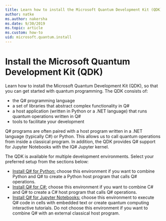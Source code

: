 ```yaml
---
title: Learn how to install the Microsoft Quantum Development Kit (QDK)
author: natke
ms.author: nakersha
ms.date: 9/30/2019
ms.topic: article
ms.custom: how-to
uid: microsoft.quantum.install
---
```


# Install the Microsoft Quantum Development Kit (QDK)

Learn how to install the Microsoft Quantum Development Kit (QDK), so that you can get started with quantum programming. The QDK consists of:

- the Q# programming language
- a set of libraries that abstract complex functionality in Q#
- a host application (written in Python or a .NET language) that runs quantum operations written in Q#
- tools to facilitate your development

Q# programs are often paired with a host program written in a .NET language (typically C#) or Python. This allows us to call quantum operations from inside a classical program.
In addition, the QDK provides Q# support for Jupyter Notebooks with the IQ# Jupyter kernel.

The QDK is available for multiple development environments. Select your preferred setup from the sections below:

- [Install Q# for Python:](xref:microsoft.quantum.install.python) choose this environment if you want to combine Python and Q# to create a Python host program that calls Q# operations.
- [Install Q# for C#:](xref:microsoft.quantum.install.cs) choose this environment if you want to combine C# and Q# to create a C# host program that calls Q# operations.
- [Install Q# for Jupyter Notebooks:](xref:microsoft.quantum.install.jupyter) choose this environment to execute Q# code in cells with embedded text or create quantum computing interactive tutorials. Do not choose this environment if you want to combine Q# with an external classical host program.
